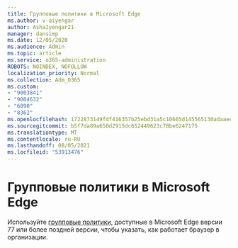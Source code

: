 ```yaml
---
title: Групповые политики в Microsoft Edge
ms.author: v-aiyengar
author: AshaIyengar21
manager: dansimp
ms.date: 12/05/2020
ms.audience: Admin
ms.topic: article
ms.service: o365-administration
ROBOTS: NOINDEX, NOFOLLOW
localization_priority: Normal
ms.collection: Adm_O365
ms.custom:
- "9003841"
- "9004632"
- "6890"
- "8362"
ms.openlocfilehash: 1722873149fdf416357b25ebd31a5c10665d145565130adaaee6cee30af0bdcb
ms.sourcegitcommit: b5f7da89a650d2915dc652449623c78be6247175
ms.translationtype: MT
ms.contentlocale: ru-RU
ms.lasthandoff: 08/05/2021
ms.locfileid: "53913476"
---
```

# <a name="group-policies-in-microsoft-edge"></a>Групповые политики в Microsoft Edge

Используйте [групповые политики,](https://go.microsoft.com/fwlink/?linkid=2134623) доступные в Microsoft Edge версии 77 или более поздней версии, чтобы указать, как работает браузер в организации.